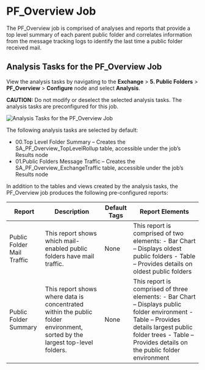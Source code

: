 # PF_Overview Job

The PF_Overview job is comprised of analyses and reports that provide a top level summary of each
parent public folder and correlates information from the message tracking logs to identify the last
time a public folder received mail.

## Analysis Tasks for the PF_Overview Job

View the analysis tasks by navigating to the **Exchange** > **5. Public Folders** >
**PF_Overview** > **Configure** node and select **Analysis**.

**CAUTION:** Do not modify or deselect the selected analysis tasks. The analysis tasks are
preconfigured for this job.

![Analysis Tasks for the PF_Overview Job](/img/product_docs/accessanalyzer/11.6/solutions/exchange/publicfolders/overviewanalysis.webp)

The following analysis tasks are selected by default:

- 00.Top Level Folder Summary – Creates the SA_PF_Overview_TopLevelRollup table, accessible under
  the job’s Results node
- 01.Public Folders Message Traffic – Creates the SA_PF_Overview_ExchangeTraffic table, accessible
  under the job’s Results node

In addition to the tables and views created by the analysis tasks, the PF_Overview job produces the
following pre-configured reports:

| Report                     | Description                                                                                                                 | Default Tags | Report Elements                                                                                                                                                                                                 |
| -------------------------- | --------------------------------------------------------------------------------------------------------------------------- | ------------ | --------------------------------------------------------------------------------------------------------------------------------------------------------------------------------------------------------------- |
| Public Folder Mail Traffic | This report shows which mail-enabled public folders have mail traffic.                                                      | None         | This report is comprised of two elements: - Bar Chart – Displays oldest public folders - Table – Provides details on oldest public folders                                                                      |
| Public Folder Summary      | This report shows where data is concentrated within the public folder environment, sorted by the largest top-level folders. | None         | This report is comprised of three elements: - Bar Chart – Displays public folder environment - Table – Provides details largest public folder trees - Table – Provides details on the public folder environment |
